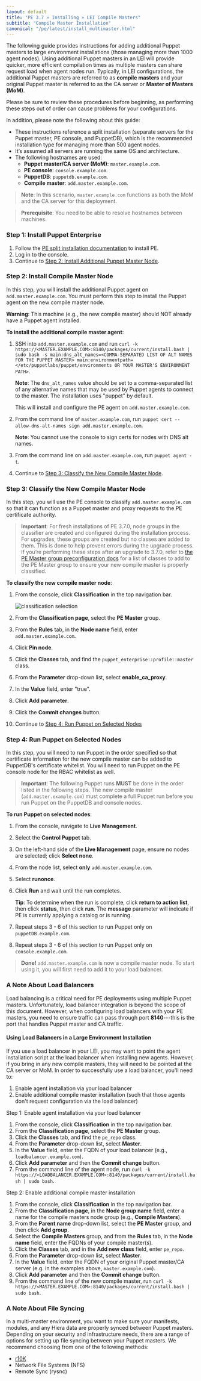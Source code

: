 ```yaml
---
layout: default
title: "PE 3.7 » Installing » LEI Compile Masters"
subtitle: "Compile Master Installation"
canonical: "/pe/latest/install_multimaster.html"
---
```


The following guide provides instructions for adding additional Puppet masters to large environment installations (those managing more than 1000 agent nodes). Using additional Puppet masters in an LEI will provide quicker, more efficient compilation times as multiple masters can share request load when agent nodes run. Typically, in LEI configurations, the additional Puppet masters are referred to as **compile masters** and your original Puppet master is referred to as the CA server or **Master of Masters (MoM)**.

Please be sure to review these procedures before beginning, as performing these steps out of order can cause problems for your configurations.

In addition, please note the following about this guide:

- These instructions reference a split installation (separate servers for the Puppet master, PE console, and PuppetDB), which is the recommended installation type for managing more than 500 agent nodes.
- It’s assumed all servers are running the same OS and architecture.
- The following hostnames are used:
   - **Puppet master/CA server (MoM)**: `master.example.com`.
   - **PE console**: `console.example.com`.
   - **PuppetDB**: `puppetdb.example.com`.
   - **Compile master**: `add.master.example.com`.

> **Note**: In this scenario, `master.example.com` functions as both the MoM and the CA server for this deployment.

> **Prerequisite**: You need to be able to resolve hostnames between machines.

### Step 1: Install Puppet Enterprise

1. Follow the [PE split installation documentation](./install_pe_split.html) to install PE.
2. Log in to the console.
3. Continue to [Step 2: Install Additional Puppet Master Node](#step-2-install-additional-puppet-master-node).

### Step 2: Install Compile Master Node

In this step, you will install the additional Puppet agent on `add.master.example.com`. You must perform this step to install the Puppet agent on the new compile master node.

**Warning**: This machine (e.g., the new compile master) should NOT already have a Puppet agent installed.

**To install the additional compile master agent**:

1. SSH into `add.master.example.com` and run `curl -k https://<MASTER.EXAMPLE.COM>:8140/packages/current/install.bash | sudo bash -s main:dns_alt_names=<COMMA-SEPARATED LIST OF ALT NAMES FOR THE PUPPET MASTER> main:environmentpath=</etc/puppetlabs/puppet/environments OR YOUR MASTER'S ENVIRONMENT PATH>`.

   **Note**: The `dns_alt_names` value should be set to a comma-separated list of any alternative names that may be used by Puppet agents to connect to the master. The installation uses "puppet" by default.

   This will install and configure the PE agent on `add.master.example.com`.

2. From the command line of `master.example.com`, run `puppet cert --allow-dns-alt-names sign add.master.example.com`.

   **Note**: You cannot use the console to sign certs for nodes with DNS alt names.

3. From the command line on `add.master.example.com`, run `puppet agent -t`.

4. Continue to [Step 3: Classify the New Compile Master Node](#step-3-classify-the-new-compile-master-node).

### Step 3: Classify the New Compile Master Node

[classification_selector]: ./images/quick/classification_selector.png

In this step, you will use the PE console to classify `add.master.example.com` so that it can function as a Puppet master and proxy requests to the PE certificate authority.

> **Important**: For fresh installations of PE 3.7.0, node groups in the classifier are created and configured during the installation process. For upgrades, these groups are created but no classes are added to them. This is done to help prevent errors during the upgrade process. If you’re performing these steps after an upgrade to 3.7.0, refer to [the PE Master group preconfiguration docs](./console_classes_groups_preconfigured_groups.html#the-pe-master-group) for a list of classes to add to the PE Master group to ensure your new compile master is properly classified.

**To classify the new compile master node**:

1. From the console, click __Classification__ in the top navigation bar.

   ![classification selection][classification_selector]

2. From the __Classification page__, select the __PE Master__ group.
3. From the __Rules__ tab, in the __Node name__ field, enter `add.master.example.com`.
4. Click __Pin node__.
5. Click the __Classes__ tab, and find the `puppet_enterprise::profile::master` class.
6. From the __Parameter__ drop-down list, select __enable_ca_proxy__.
7. In the __Value__ field, enter "true".
8. Click __Add parameter__.
9. Click the __Commit changes__ button.
10. Continue to [Step 4: Run Puppet on Selected Nodes](#step-4-run-puppet-on-selected-nodes)

### Step 4: Run Puppet on Selected Nodes

In this step, you will need to run Puppet in the order specified so that certificate information for the new compile master can be added to PuppetDB's certificate whitelist. You will need to run Puppet on the PE console node for the RBAC whitelist as well.

>**Important**: The following Puppet runs **MUST** be done in the order listed in the following steps. The new compile master (`add.master.example.com`) must complete a full Puppet run before you run Puppet on the PuppetDB and console nodes.

**To run Puppet on selected nodes**:

1. From the console, navigate to __Live Management__.
2. Select the __Control Puppet__ tab.
3. On the left-hand side of the __Live Management__ page, ensure no nodes are selected; click __Select none__.
4. From the node list, select **only** `add.master.example.com`.
5. Select __runonce__.
6. Click __Run__ and wait until the run completes.

   **Tip**: To determine when the run is complete, click **return to action list**, then click **status**, then click **run**. The **message** parameter will indicate if PE is currently applying a catalog or is running.


7. Repeat steps 3 - 6 of this section to run Puppet only on `puppetDB.example.com`.
8. Repeat steps 3 - 6 of this section to run Puppet only on `console.example.com`.

> **Done!** `add.master.example.com` is now a compile master node. To start using it, you will first need to add it to your load balancer.

### A Note About Load Balancers

Load balancing is a critical need for PE deployments using multiple Puppet masters. Unfortunately, load balancer integration is beyond the scope of this document. However, when configuring load balancers with your PE masters, you need to ensure traffic can pass through port **8140**---this is the port that handles Puppet master and CA traffic.

#### Using Load Balancers in a Large Environment Installation

If you use a load balancer in your LEI, you may want to point the agent installation script at the load balancer when installing new agents. However, if you bring in any new compile masters, they will need to be pointed at the CA server or MoM. In order to successfully use a load balancer, you'll need to:

1. Enable agent installation via your load balancer
2. Enable additional compile master installation (such that those agents don't request configuration via the load balancer)

Step 1: Enable agent installation via your load balancer

1. From the console, click __Classification__ in the top navigation bar.
2. From the __Classification page__, select the __PE Master__ group.
3. Click the __Classes__ tab, and find the `pe_repo` class.
4. From the __Parameter__ drop-down list, select __Master__.
5. In the __Value__ field, enter the FQDN of your load balancer (e.g., `loadbalancer.example.com`).
6. Click __Add parameter__ and then the __Commit change__ button.
7. From the command line of the agent node, run `curl -k https://<LOADBALANCER.EXAMPLE.COM>:8140/packages/current/install.bash | sudo bash`.

Step 2: Enable additional compile master installation

1. From the console, click __Classification__ in the top navigation bar.
2. From the __Classification page__, in the __Node group name__ field, enter a name for the compile masters node group (e.g., __Compile Masters__).
3. From the __Parent name__ drop-down list, select the __PE Master__ group, and then click __Add group__.
4. Select the __Compile Masters__ group, and from the __Rules__ tab, in the __Node name__ field, enter the FQDNs of your compile master(s).
5. Click the __Classes__ tab, and in the __Add new class__ field, enter `pe_repo`.
6. From the __Parameter__ drop-down list, select __Master__.
7. In the __Value__ field, enter the FQDN of your original Puppet master/CA server (e.g. in the examples above, `master.example.com`).
8. Click __Add parameter__ and then the __Commit change__ button.
9. From the command line of the new compile master, run `curl -k https://<MASTER.EXAMPLE.COM>:8140/packages/current/install.bash | sudo bash`.

### A Note About File Syncing

In a multi-master environment, you want to make sure your manifests, modules, and any Hiera data are properly synced between Puppet masters.  Depending on your security and infrastructure needs, there are a range of options for setting up file syncing between your Puppet masters. We recommend choosing from one of the following methods:

- [r10K](https://forge.puppetlabs.com/zack/r10k)
- Network File Systems (NFS)
- Remote Sync (rysnc)




